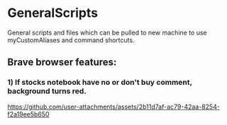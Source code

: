 # GeneralScripts
General scripts and files which can be pulled to new machine to use myCustomAliases and command shortcuts.

## Brave browser features:

### 1) If stocks notebook have no or don't buy comment, background turns red.
https://github.com/user-attachments/assets/2b11d7af-ac79-42aa-8254-f2a19ee5b650
